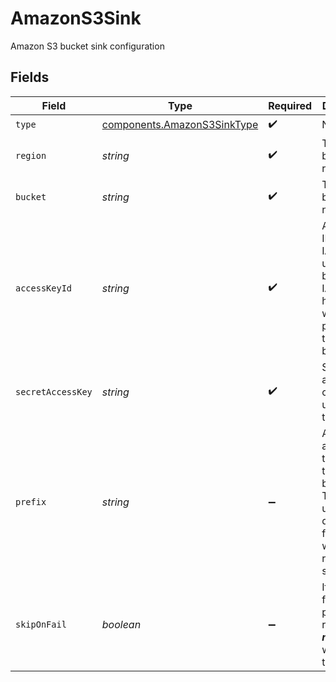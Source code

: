 # AmazonS3Sink

Amazon S3 bucket sink configuration


## Fields

| Field                                                                                                                  | Type                                                                                                                   | Required                                                                                                               | Description                                                                                                            | Example                                                                                                                |
| ---------------------------------------------------------------------------------------------------------------------- | ---------------------------------------------------------------------------------------------------------------------- | ---------------------------------------------------------------------------------------------------------------------- | ---------------------------------------------------------------------------------------------------------------------- | ---------------------------------------------------------------------------------------------------------------------- |
| `type`                                                                                                                 | [components.AmazonS3SinkType](../../models/components/amazons3sinktype.md)                                             | :heavy_check_mark:                                                                                                     | N/A                                                                                                                    |                                                                                                                        |
| `region`                                                                                                               | *string*                                                                                                               | :heavy_check_mark:                                                                                                     | The S3 bucket region                                                                                                   | us-west-2                                                                                                              |
| `bucket`                                                                                                               | *string*                                                                                                               | :heavy_check_mark:                                                                                                     | The S3 bucket name                                                                                                     |                                                                                                                        |
| `accessKeyId`                                                                                                          | *string*                                                                                                               | :heavy_check_mark:                                                                                                     | Access key ID for the IAM user to use the bucket. The IAM user has to have write permissions to the bucket.            |                                                                                                                        |
| `secretAccessKey`                                                                                                      | *string*                                                                                                               | :heavy_check_mark:                                                                                                     | Secret access key of the IAM user to use the bucket.                                                                   |                                                                                                                        |
| `prefix`                                                                                                               | *string*                                                                                                               | :heavy_minus_sign:                                                                                                     | A prefix added to the key of the file to be written. This can be used to define a folder where all results are stored. |                                                                                                                        |
| `skipOnFail`                                                                                                           | *boolean*                                                                                                              | :heavy_minus_sign:                                                                                                     | If enabled, failed payload runs will ***not*** be written to the bucket.                                               |                                                                                                                        |